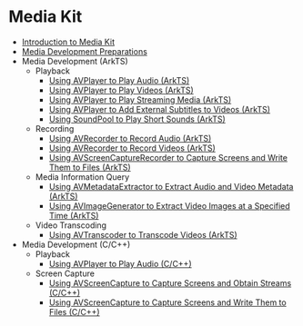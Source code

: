# Media Kit

- [Introduction to Media Kit](media-kit-intro.md)
- [Media Development Preparations](media-preparation.md)
- Media Development (ArkTS)<!--media-kit-dev--arkts-->
  - Playback<!--media-playback-arkts-->
    - [Using AVPlayer to Play Audio (ArkTS)](using-avplayer-for-playback.md)
    - [Using AVPlayer to Play Videos (ArkTS)](video-playback.md)
    - [Using AVPlayer to Play Streaming Media (ArkTS)](streaming-media-playback-development-guide.md)
    - [Using AVPlayer to Add External Subtitles to Videos (ArkTS)](video-subtitle.md)
    - [Using SoundPool to Play Short Sounds (ArkTS)](using-soundpool-for-playback.md)
  - Recording<!--media-recording-arkts-->
    - [Using AVRecorder to Record Audio (ArkTS)](using-avrecorder-for-recording.md)
    - [Using AVRecorder to Record Videos (ArkTS)](video-recording.md)
    - [Using AVScreenCaptureRecorder to Capture Screens and Write Them to Files (ArkTS)](using-avscreencapture-ArkTs.md)
  - Media Information Query<!--media-info-arkts-->
    - [Using AVMetadataExtractor to Extract Audio and Video Metadata (ArkTS)](avmetadataextractor.md)
    - [Using AVImageGenerator to Extract Video Images at a Specified Time (ArkTS)](avimagegenerator.md)
  - Video Transcoding<!--media-transcoder-arkts-->
    - [Using AVTranscoder to Transcode Videos (ArkTS)](using-avtranscoder-for-transcodering.md)
- Media Development (C/C++)<!--media-kit-dev--c-->
  - Playback<!--media-playback-c-->
    - [Using AVPlayer to Play Audio (C/C++)](using-ndk-avplayer-for-playback.md)
  - Screen Capture<!--media-recording-c-->
    - [Using AVScreenCapture to Capture Screens and Obtain Streams (C/C++)](using-avscreencapture-for-buffer.md)
    - [Using AVScreenCapture to Capture Screens and Write Them to Files (C/C++)](using-avscreencapture-for-file.md)
